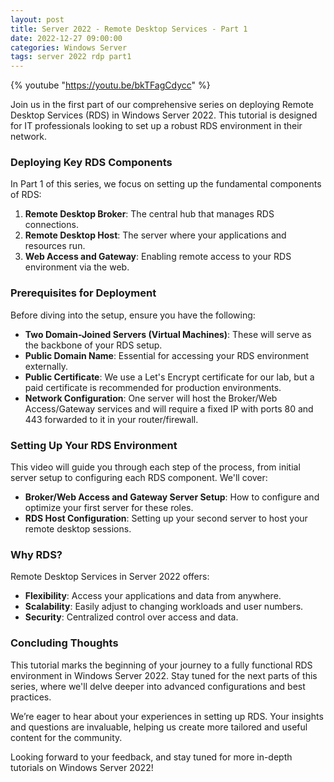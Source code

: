 ```yaml
---
layout: post
title: Server 2022 - Remote Desktop Services - Part 1
date: 2022-12-27 09:00:00
categories: Windows Server
tags: server 2022 rdp part1
---
```


{% youtube "https://youtu.be/bkTFagCdycc" %}

Join us in the first part of our comprehensive series on deploying Remote Desktop Services (RDS) in Windows Server 2022. This tutorial is designed for IT professionals looking to set up a robust RDS environment in their network.

### Deploying Key RDS Components

In Part 1 of this series, we focus on setting up the fundamental components of RDS:

1. **Remote Desktop Broker**: The central hub that manages RDS connections.
2. **Remote Desktop Host**: The server where your applications and resources run.
3. **Web Access and Gateway**: Enabling remote access to your RDS environment via the web.

### Prerequisites for Deployment

Before diving into the setup, ensure you have the following:

- **Two Domain-Joined Servers (Virtual Machines)**: These will serve as the backbone of your RDS setup.
- **Public Domain Name**: Essential for accessing your RDS environment externally.
- **Public Certificate**: We use a Let's Encrypt certificate for our lab, but a paid certificate is recommended for production environments.
- **Network Configuration**: One server will host the Broker/Web Access/Gateway services and will require a fixed IP with ports 80 and 443 forwarded to it in your router/firewall.

### Setting Up Your RDS Environment

This video will guide you through each step of the process, from initial server setup to configuring each RDS component. We'll cover:

- **Broker/Web Access and Gateway Server Setup**: How to configure and optimize your first server for these roles.
- **RDS Host Configuration**: Setting up your second server to host your remote desktop sessions.

### Why RDS?

Remote Desktop Services in Server 2022 offers:

- **Flexibility**: Access your applications and data from anywhere.
- **Scalability**: Easily adjust to changing workloads and user numbers.
- **Security**: Centralized control over access and data.

### Concluding Thoughts

This tutorial marks the beginning of your journey to a fully functional RDS environment in Windows Server 2022. Stay tuned for the next parts of this series, where we'll delve deeper into advanced configurations and best practices.

We’re eager to hear about your experiences in setting up RDS. Your insights and questions are invaluable, helping us create more tailored and useful content for the community.

Looking forward to your feedback, and stay tuned for more in-depth tutorials on Windows Server 2022!

